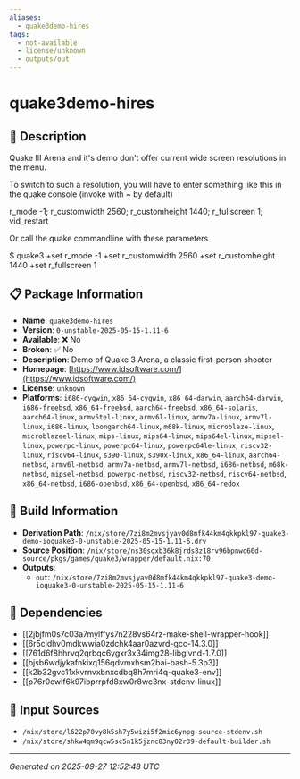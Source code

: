```yaml
---
aliases:
  - quake3demo-hires
tags:
  - not-available
  - license/unknown
  - outputs/out
---
```


# quake3demo-hires

## 📝 Description

Quake III Arena and it's demo don't offer current wide screen resolutions in the menu.

To switch to such a resolution, you will have to enter something like this in the quake console (invoke with ~ by default)

r_mode -1; r_customwidth 2560; r_customheight 1440; r_fullscreen 1; vid_restart

Or call the quake commandline with these parameters

$ quake3 +set r_mode -1 +set r_customwidth 2560 +set r_customheight 1440 +set r_fullscreen 1


## 📋 Package Information

- **Name**: `quake3demo-hires`
- **Version**: `0-unstable-2025-05-15-1.11-6`
- **Available**: ❌ No
- **Broken**: ✅ No
- **Description**: Demo of Quake 3 Arena, a classic first-person shooter
- **Homepage**: [https://www.idsoftware.com/](https://www.idsoftware.com/)
- **License**: `unknown`
- **Platforms**: `i686-cygwin`, `x86_64-cygwin`, `x86_64-darwin`, `aarch64-darwin`, `i686-freebsd`, `x86_64-freebsd`, `aarch64-freebsd`, `x86_64-solaris`, `aarch64-linux`, `armv5tel-linux`, `armv6l-linux`, `armv7a-linux`, `armv7l-linux`, `i686-linux`, `loongarch64-linux`, `m68k-linux`, `microblaze-linux`, `microblazeel-linux`, `mips-linux`, `mips64-linux`, `mips64el-linux`, `mipsel-linux`, `powerpc-linux`, `powerpc64-linux`, `powerpc64le-linux`, `riscv32-linux`, `riscv64-linux`, `s390-linux`, `s390x-linux`, `x86_64-linux`, `aarch64-netbsd`, `armv6l-netbsd`, `armv7a-netbsd`, `armv7l-netbsd`, `i686-netbsd`, `m68k-netbsd`, `mipsel-netbsd`, `powerpc-netbsd`, `riscv32-netbsd`, `riscv64-netbsd`, `x86_64-netbsd`, `i686-openbsd`, `x86_64-openbsd`, `x86_64-redox`

## 🔧 Build Information

- **Derivation Path**: `/nix/store/7zi8m2mvsjyav0d8mfk44km4qkkpkl97-quake3-demo-ioquake3-0-unstable-2025-05-15-1.11-6.drv`
- **Source Position**: `/nix/store/ns30sqxb36k8jrds8z18rv96bpnwc60d-source/pkgs/games/quake3/wrapper/default.nix:70`
- **Outputs**:
  - `out`:  `/nix/store/7zi8m2mvsjyav0d8mfk44km4qkkpkl97-quake3-demo-ioquake3-0-unstable-2025-05-15-1.11-6`

## 🔗 Dependencies

- [[2jbjfm0s7c03a7mylffys7n228vs64rz-make-shell-wrapper-hook]]
- [[6r5cldhv0mdkwwia0zdchk4aar0azvrd-gcc-14.3.0]]
- [[761d6f8hhrvq2qrbqc6ygxr3x34img28-libglvnd-1.7.0]]
- [[bjsb6wdjykafnkixq156qdvmxhsm2bai-bash-5.3p3]]
- [[k2b32gvc11xkvrnvxbnxcdbq8h7mri4q-quake3-env]]
- [[p76r0cwlf6k97ibprrpfd8xw0r8wc3nx-stdenv-linux]]

## 📁 Input Sources

- `/nix/store/l622p70vy8k5sh7y5wizi5f2mic6ynpg-source-stdenv.sh`
- `/nix/store/shkw4qm9qcw5sc5n1k5jznc83ny02r39-default-builder.sh`

---
*Generated on 2025-09-27 12:52:48 UTC*
